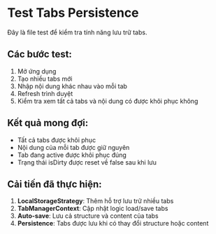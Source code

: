 # Test Tabs Persistence

Đây là file test để kiểm tra tính năng lưu trữ tabs.

## Các bước test:

1. Mở ứng dụng
2. Tạo nhiều tabs mới
3. Nhập nội dung khác nhau vào mỗi tab
4. Refresh trình duyệt
5. Kiểm tra xem tất cả tabs và nội dung có được khôi phục không

## Kết quả mong đợi:

- Tất cả tabs được khôi phục
- Nội dung của mỗi tab được giữ nguyên
- Tab đang active được khôi phục đúng
- Trạng thái isDirty được reset về false sau khi lưu

## Cải tiến đã thực hiện:

1. **LocalStorageStrategy**: Thêm hỗ trợ lưu trữ nhiều tabs
2. **TabManagerContext**: Cập nhật logic load/save tabs
3. **Auto-save**: Lưu cả structure và content của tabs
4. **Persistence**: Tabs được lưu khi có thay đổi structure hoặc content